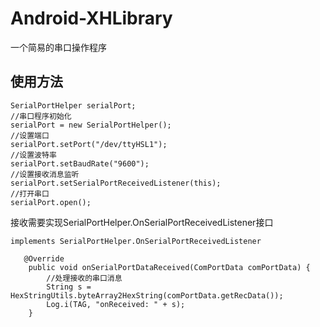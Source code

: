 # Android-XHLibrary
一个简易的串口操作程序
## 使用方法
```
SerialPortHelper serialPort;
//串口程序初始化
serialPort = new SerialPortHelper();
//设置端口
serialPort.setPort("/dev/ttyHSL1");
//设置波特率
serialPort.setBaudRate("9600");
//设置接收消息监听
serialPort.setSerialPortReceivedListener(this);
//打开串口
serialPort.open();
```
接收需要实现SerialPortHelper.OnSerialPortReceivedListener接口
```
implements SerialPortHelper.OnSerialPortReceivedListener

   @Override
    public void onSerialPortDataReceived(ComPortData comPortData) {
        //处理接收的串口消息
        String s = HexStringUtils.byteArray2HexString(comPortData.getRecData());
        Log.i(TAG, "onReceived: " + s);
    }
```
